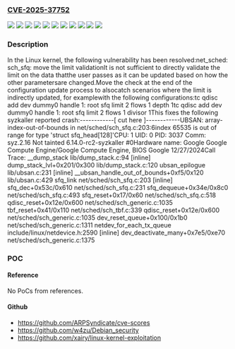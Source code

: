 ### [CVE-2025-37752](https://cve.mitre.org/cgi-bin/cvename.cgi?name=CVE-2025-37752)
![](https://img.shields.io/static/v1?label=Product&message=Linux&color=blue)
![](https://img.shields.io/static/v1?label=Version&message=&color=brightgreen)
![](https://img.shields.io/static/v1?label=Version&message=10685681bafce6febb39770f3387621bf5d67d0b%20&color=brightgreen)
![](https://img.shields.io/static/v1?label=Version&message=1b562b7f9231432da40d12e19786c1bd7df653a7%20&color=brightgreen)
![](https://img.shields.io/static/v1?label=Version&message=1e6d9d87626cf89eeffb4d943db12cb5b10bf961%20&color=brightgreen)
![](https://img.shields.io/static/v1?label=Version&message=35d0137305ae2f97260a9047f445bd4434bd6cc7%20&color=brightgreen)
![](https://img.shields.io/static/v1?label=Version&message=6.14%20&color=brightgreen)
![](https://img.shields.io/static/v1?label=Version&message=7d8947f2153ee9c5ab4cb17861a11cc45f30e8c4%20&color=brightgreen)
![](https://img.shields.io/static/v1?label=Version&message=7fefc294204f10a3405f175f4ac2be16d63f135e%20&color=brightgreen)
![](https://img.shields.io/static/v1?label=Version&message=833e9a1c27b82024db7ff5038a51651f48f05e5e%20&color=brightgreen)
![](https://img.shields.io/static/v1?label=Vulnerability&message=n%2Fa&color=blue)

### Description

In the Linux kernel, the following vulnerability has been resolved:net_sched: sch_sfq: move the limit validationIt is not sufficient to directly validate the limit on the data thatthe user passes as it can be updated based on how the other parametersare changed.Move the check at the end of the configuration update process to alsocatch scenarios where the limit is indirectly updated, for examplewith the following configurations:tc qdisc add dev dummy0 handle 1: root sfq limit 2 flows 1 depth 1tc qdisc add dev dummy0 handle 1: root sfq limit 2 flows 1 divisor 1This fixes the following syzkaller reported crash:------------[ cut here ]------------UBSAN: array-index-out-of-bounds in net/sched/sch_sfq.c:203:6index 65535 is out of range for type 'struct sfq_head[128]'CPU: 1 UID: 0 PID: 3037 Comm: syz.2.16 Not tainted 6.14.0-rc2-syzkaller #0Hardware name: Google Google Compute Engine/Google Compute Engine, BIOS Google 12/27/2024Call Trace: <TASK> __dump_stack lib/dump_stack.c:94 [inline] dump_stack_lvl+0x201/0x300 lib/dump_stack.c:120 ubsan_epilogue lib/ubsan.c:231 [inline] __ubsan_handle_out_of_bounds+0xf5/0x120 lib/ubsan.c:429 sfq_link net/sched/sch_sfq.c:203 [inline] sfq_dec+0x53c/0x610 net/sched/sch_sfq.c:231 sfq_dequeue+0x34e/0x8c0 net/sched/sch_sfq.c:493 sfq_reset+0x17/0x60 net/sched/sch_sfq.c:518 qdisc_reset+0x12e/0x600 net/sched/sch_generic.c:1035 tbf_reset+0x41/0x110 net/sched/sch_tbf.c:339 qdisc_reset+0x12e/0x600 net/sched/sch_generic.c:1035 dev_reset_queue+0x100/0x1b0 net/sched/sch_generic.c:1311 netdev_for_each_tx_queue include/linux/netdevice.h:2590 [inline] dev_deactivate_many+0x7e5/0xe70 net/sched/sch_generic.c:1375

### POC

#### Reference
No PoCs from references.

#### Github
- https://github.com/ARPSyndicate/cve-scores
- https://github.com/w4zu/Debian_security
- https://github.com/xairy/linux-kernel-exploitation

